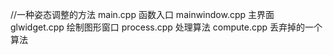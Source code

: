 //一种姿态调整的方法
main.cpp 函数入口
mainwindow.cpp 主界面
glwidget.cpp 绘制图形窗口
process.cpp 处理算法
compute.cpp 丢弃掉的一个算法
